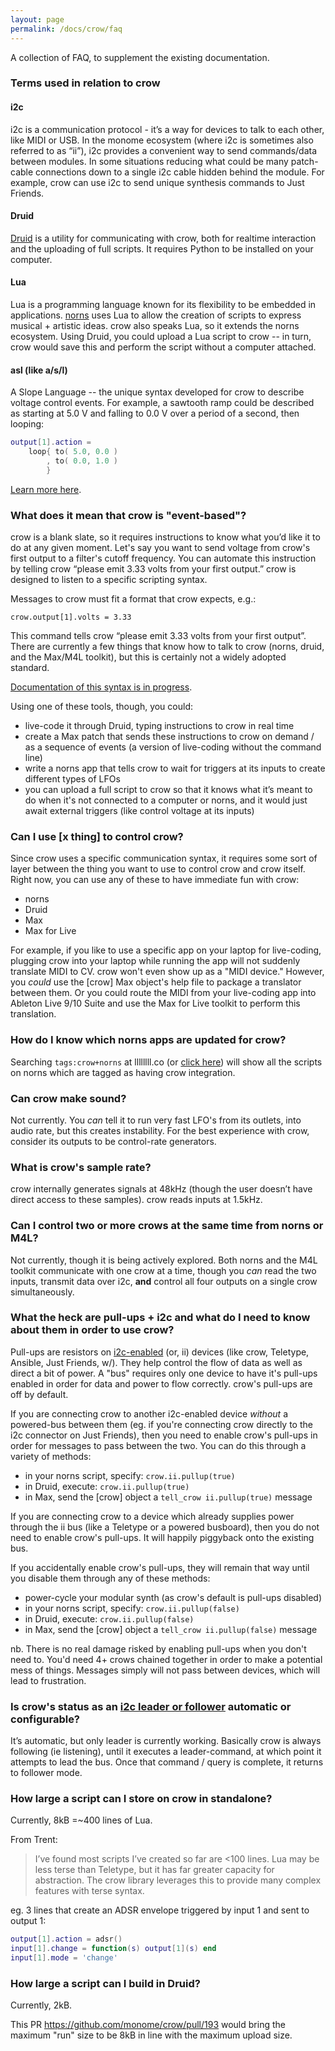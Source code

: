 ```yaml
---
layout: page
permalink: /docs/crow/faq
---
```


A collection of FAQ, to supplement the existing documentation.

### Terms used in relation to crow
#### i2c
i2c is a communication protocol - it’s a way for devices to talk to each other, like MIDI or USB. In the monome ecosystem (where i2c is sometimes also referred to as “ii”), i2c provides a convenient way to send commands/data between modules. In some situations reducing what could be many patch-cable connections down to a single i2c cable hidden behind the module. For example, crow can use i2c to send unique synthesis commands to Just Friends.

#### Druid
[Druid](https://github.com/monome/druid) is a utility for communicating with crow, both for realtime interaction and the uploading of full scripts. It requires Python to be installed on your computer.

#### Lua
Lua is a programming language known for its flexibility to be embedded in applications. [norns](https://monome.org/norns/) uses Lua to allow the creation of scripts to express musical + artistic ideas. crow also speaks Lua, so it extends the norns ecosystem. Using Druid, you could upload a Lua script to crow -- in turn, crow would save this and perform the script without a computer attached.

#### asl (like a/s/l)
A Slope Language -- the unique syntax developed for crow to describe voltage control events. For example, a sawtooth ramp could be described as starting at 5.0 V and falling to 0.0 V over a period of a second, then looping:

```lua
output[1].action =
    loop{ to( 5.0, 0.0 )
        , to( 0.0, 1.0 )
        }
```

[Learn more here](https://github.com/monome/crow#output-library--asl).

### What does it mean that crow is "event-based"?

crow is a blank slate, so it requires instructions to know what you’d like it to do at any given moment. Let's say you want to send voltage from crow's first output to a filter's cutoff frequency. You can automate this instruction by telling crow “please emit 3.33 volts from your first output.” crow is designed to listen to a specific scripting syntax.

Messages to crow must fit a format that crow expects, e.g.:

`crow.output[1].volts = 3.33`

This command tells crow “please emit 3.33 volts from your first output”. There are currently a few things that know how to talk to crow (norns, druid, and the Max/M4L toolkit), but this is certainly not a widely adopted standard.

[Documentation of this syntax is in progress](https://monome.org/docs/crow/reference/).

Using one of these tools, though, you could:
- live-code it through Druid, typing instructions to crow in real time
- create a Max patch that sends these instructions to crow on demand / as a sequence of events (a version of live-coding without the command line)
- write a norns app that tells crow to wait for triggers at its inputs to create different types of LFOs
- you can upload a full script to crow so that it knows what it’s meant to do when it's not connected to a computer or norns, and it would just await external triggers (like control voltage at its inputs)

### Can I use [x thing] to control crow?

Since crow uses a specific communication syntax, it requires some sort of layer between the thing you want to use to control crow and crow itself. Right now, you can use any of these to have immediate fun with crow:
- norns
- Druid
- Max
- Max for Live

For example, if you like to use a specific app on your laptop for live-coding, plugging crow into your laptop while running the app will not suddenly translate MIDI to CV. crow won't even show up as a "MIDI device." However, you *could* use the [crow] Max object's help file to package a translator between them. Or you could route the MIDI from your live-coding app into Ableton Live 9/10 Suite and use the Max for Live toolkit to perform this translation.

### How do I know which norns apps are updated for crow?

Searching `tags:crow+norns` at llllllll.co (or [click here](https://llllllll.co/search?expanded=true&q=tags%3Acrow%2Bnorns%20order%3Alatest)) will show all the scripts on norns which are tagged as having crow integration.

### Can crow make sound?

Not currently. You *can* tell it to run very fast LFO's from its outlets, into audio rate, but this creates instability. For the best experience with crow, consider its outputs to be control-rate generators.

### What is crow's sample rate?

crow internally generates signals at 48kHz (though the user doesn’t have direct access to these samples). crow reads inputs at 1.5kHz.

### Can I control two or more crows at the same time from norns or M4L?

Not currently, though it is being actively explored. Both norns and the M4L toolkit communicate with one crow at a time, though you *can* read the two inputs, transmit data over i2c, **and** control all four outputs on a single crow simultaneously.

### What the heck are pull-ups + i2c and what do I need to know about them in order to use crow?

Pull-ups are resistors on [i2c-enabled](https://llllllll.co/t/a-users-guide-to-i2c/19219) (or, ii) devices (like crow, Teletype, Ansible, Just Friends, w/). They help control the flow of data as well as direct a bit of power. A "bus" requires only one device to have it's pull-ups enabled in order for data and power to flow correctly. crow's pull-ups are off by default.

If you are connecting crow to another i2c-enabled device *without* a powered-bus between them (eg. if you're connecting crow directly to the i2c connector on Just Friends), then you need to enable crow's pull-ups in order for messages to pass between the two. You can do this through a variety of methods:
- in your norns script, specify: `crow.ii.pullup(true)`
- in Druid, execute: `crow.ii.pullup(true)`
- in Max, send the [crow] object a `tell_crow ii.pullup(true)` message

If you are connecting crow to a device which already supplies power through the ii bus (like a Teletype or a powered busboard), then you do not need to enable crow's pull-ups. It will happily piggyback onto the existing bus.

If you accidentally enable crow's pull-ups, they will remain that way until you disable them through any of these methods:
- power-cycle your modular synth (as crow's default is pull-ups disabled)
- in your norns script, specify: `crow.ii.pullup(false)`
- in Druid, execute: `crow.ii.pullup(false)`
- in Max, send the [crow] object a `tell_crow ii.pullup(false)` message

nb. There is no real damage risked by enabling pull-ups when you don't need to. You'd need 4+ crows chained together in order to make a potential mess of things. Messages simply will not pass between devices, which will lead to frustration.

### Is crow's status as an [i2c leader or follower](https://github.com/monome/crow#leading-the-i2c-bus) automatic or configurable?
It’s automatic, but only leader is currently working. Basically crow is always following (ie listening), until it executes a leader-command, at which point it attempts to lead the bus. Once that command / query is complete, it returns to follower mode.

### How large a script can I store on crow in standalone?
Currently, 8kB =~400 lines of Lua.

From Trent:
>I’ve found most scripts I’ve created so far are <100 lines. Lua may be less terse than Teletype, but it has far greater capacity for abstraction. The crow library leverages this to provide many complex features with terse syntax.

eg. 3 lines that create an ADSR envelope triggered by input 1 and sent to output 1:

```lua
output[1].action = adsr()
input[1].change = function(s) output[1](s) end
input[1].mode = 'change'
```

### How large a script can I build in Druid?
Currently, 2kB.

This PR https://github.com/monome/crow/pull/193 would bring the maximum "run" size to be 8kB in line with the maximum upload size.
